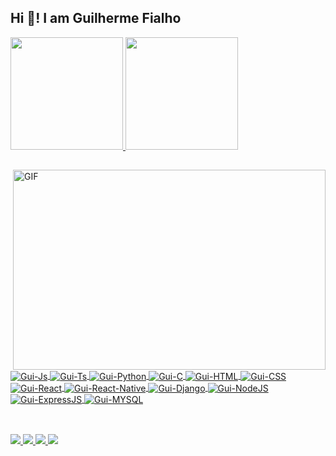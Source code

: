 <!--
**GuilhermeCF10/guilhermecf10** is a ✨ _special_ ✨ repository because its `README.md` (this file) appears on your GitHub profile.

Here are some ideas to get you started:

- 🔭 I’m currently working on ...
- 🌱 I’m currently learning ...
- 👯 I’m looking to collaborate on ...
- 🤔 I’m looking for help with ...
- 💬 Ask me about ...
- 📫 How to reach me: ...
- 😄 Pronouns: ...
- ⚡ Fun fact: ...
-->


## Hi 👋! I am Guilherme Fialho 
 <div style={flex:1, background-color: "#000"}>
  <a href="https://github.com/guilhermecf10">
   <img height="180em" src="https://github-readme-stats.vercel.app/api?username=guilhermecf10&show_icons=true&theme=blue-green&include_all_commits=true&count_private=true"/>
   <img height="180em" src="https://github-readme-stats.vercel.app/api/top-langs/?username=guilhermecf10&layout=compact&langs_count=16&theme=blue-green"/>
  </a>
</div>
  
  ##
  
  <img align="right" alt="GIF" src="https://github.com/abhisheknaiidu/abhisheknaiidu/blob/master/code.gif?raw=true" width="500" height="320" />
 
<div><br>
  <a href="https://github.com/guilhermecf10">
  <img align="center" alt="Gui-Js" src="https://img.shields.io/badge/JavaScript-323330?style=for-the-badge&logo=javascript&logoColor=F7DF1E">
  <img align="center" alt="Gui-Ts" src="https://img.shields.io/badge/TypeScript-007ACC?style=for-the-badge&logo=typescript&logoColor=white">
  <img align="center" alt="Gui-Python" src="https://img.shields.io/badge/Python-3776AB?style=for-the-badge&logo=python&logoColor=white">
  <img align="center" alt="Gui-C" src="https://img.shields.io/badge/C-00599C?style=for-the-badge&logo=c&logoColor=white">
  <img align="center" alt="Gui-HTML" src="https://img.shields.io/badge/HTML5-E34F26?style=for-the-badge&logo=html5&logoColor=white">
  <img align="center" alt="Gui-CSS" src="https://img.shields.io/badge/CSS3-1572B6?style=for-the-badge&logo=css3&logoColor=white">
  <img align="center" alt="Gui-React" src="https://img.shields.io/badge/React-20232A?style=for-the-badge&logo=react&logoColor=61DAFB">
  <img align="center" alt="Gui-React-Native" src="https://img.shields.io/badge/React_Native-20232A?style=for-the-badge&logo=react&logoColor=61DAFB">
  <img align="center" alt="Gui-Django" src="https://img.shields.io/badge/Django-092E20?style=for-the-badge&logo=django&logoColor=green">
  <img align="center" alt="Gui-NodeJS" src="https://img.shields.io/badge/Node.js-339933?style=for-the-badge&logo=nodedotjs&logoColor=white">
  <img align="center" alt="Gui-ExpressJS" src="https://img.shields.io/badge/Express.js-000000?style=for-the-badge&logo=express&logoColor=white">
  <img align="center" alt="Gui-MYSQL" src="https://img.shields.io/badge/MySQL-00000F?style=for-the-badge&logo=mysql&logoColor=white">
 </a>
  
</div>
  
  ##
  
<div><br>
 <a href="https://www.linkedin.com/in/guilherme-fialho-90b050200/" target="_blank">
   <img src="https://img.shields.io/badge/-LinkedIn-%230077B5?style=for-the-badge&logo=linkedin&logoColor=white" target="_blank">
 </a> 
 <a href="https://guilhermecf10.github.io" target="_blank">
   <img src="https://img.shields.io/badge/Website-%2336465D.svg?&style=for-the-badge&logo=Tumblr&logoColor=white" target="_blank">
 </a>
 
 <a href="https://discord.gg/4ns4dbYWT2" target="_blank">
    <img src="https://img.shields.io/badge/Discord-7289DA?style=for-the-badge&logo=discord&logoColor=white" target="_blank">
 </a> 
                                                                                                                           
 <a href="mailto:guilhermec.fialho@gmail.com">
   <img src="https://img.shields.io/badge/-Gmail-%23333?style=for-the-badge&logo=gmail&logoColor=white" target="_blank">
 </a>
 
  
</div>


